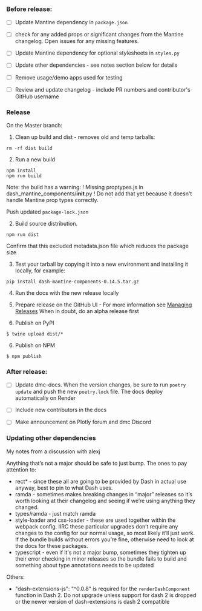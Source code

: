 

### Before release:

- [ ] Update Mantine dependency in `package.json`
- [ ] check for any added props or significant changes from the Mantine changelog.  Open issues for any missing features.
- [ ] Update Mantine dependency for optional stylesheets in `styles.py`
- [ ] Update other dependencies - see notes section below for details
- [ ] Remove usage/demo apps used for testing

- [ ] Review and update changelog - include PR numbers and contributor's GitHub username


### Release

On the Master branch:

1. Clean up build and  dist - removes old and temp tarballs:
```
rm -rf dist build
```

2. Run a new build
```
npm install
npm run build
```

Note: the build has a warning: ! Missing proptypes.js in dash_mantine_components/__init__.py !
Do not add that yet because it doesn't handle Mantine prop types correctly. 


Push updated `package-lock.json`

2. Build source distribution.  
```
npm run dist

```
Confirm that this excluded metadata.json file which reduces the package size


3. Test your tarball by copying it into a new environment and installing it locally, for example:
```
pip install dash-mantine-components-0.14.5.tar.gz
```

4. Run the docs with the new release locally

4. Prepare release on the GitHub UI - For more information see [Managing Releases](https://docs.github.com/en/repositories/releasing-projects-on-github/managing-releases-in-a-repository)
When in doubt, do an alpha release first

5. Publish on PyPI
```
$ twine upload dist/*
```

6. Publish on NPM 

```
$ npm publish
```


### After release:
 - [ ] Update dmc-docs.  When the version changes, be sure to run `poetry update` and push the new `poetry.lock` file. The docs deploy automatically on Render
 - [ ] Include new contributors in the docs
 - [ ] Make announcement on Plotly forum and dmc Discord
 
 
### Updating other dependencies
My notes from a discussion with alexj

Anything that’s not a major should be safe to just bump. The ones to pay attention to:
- rect* -  since these all are going to be provided by Dash in actual use anyway, best to pin to  what Dash uses.
- ramda - sometimes makes breaking changes in “major” releases so it’s worth looking at their changelog and seeing if we’re using anything they changed.
- types/ramda - just match ramda
- style-loader and css-loader - these are used together within the webpack config. IIRC these particular upgrades don’t require any changes to the config for our normal usage, so most likely it’ll just work. If the bundle builds without errors you’re fine, otherwise need to look at the docs for these packages.
- typescript - even if it's not a major bump, sometimes they tighten up their error checking in minor releases so the bundle fails to build and something about type annotations needs to be updated

Others:
- "dash-extensions-js": "^0.0.8" is required for the `renderDashComponent` function in Dash 2.  Do not upgrade unless support for dash 2 is dropped or the newer version of dash-extensions is dash 2 compatible

